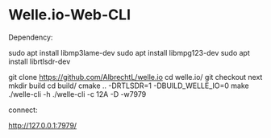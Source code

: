 # Welle.io-Web-CLI

Dependency:

sudo apt install libmp3lame-dev
sudo apt install libmpg123-dev
sudo apt install librtlsdr-dev


git clone https://github.com/AlbrechtL/welle.io
cd welle.io/
git checkout next
mkdir build
cd build/
cmake .. -DRTLSDR=1 -DBUILD_WELLE_IO=0
make
./welle-cli -h
./welle-cli -c 12A -D -w7979

connect:

http://127.0.0.1:7979/
